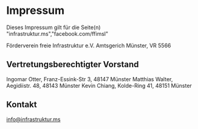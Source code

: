 # Impressum
Dieses Impressum gilt für die Seite(n) "infrastruktur.ms","facebook.com/ffimsl"

Förderverein freie Infrastruktur e.V.
Amtsgerich Münster, VR 5566

## Vertretungsberechtigter Vorstand
Ingomar Otter, Franz-Essink-Str 3, 48147 Münster
Matthias Walter, Aegidiistr. 48, 48143 Münster
Kevin Chiang, Kolde-Ring 41, 48151 Münster

## Kontakt
info@infrastruktur.ms

